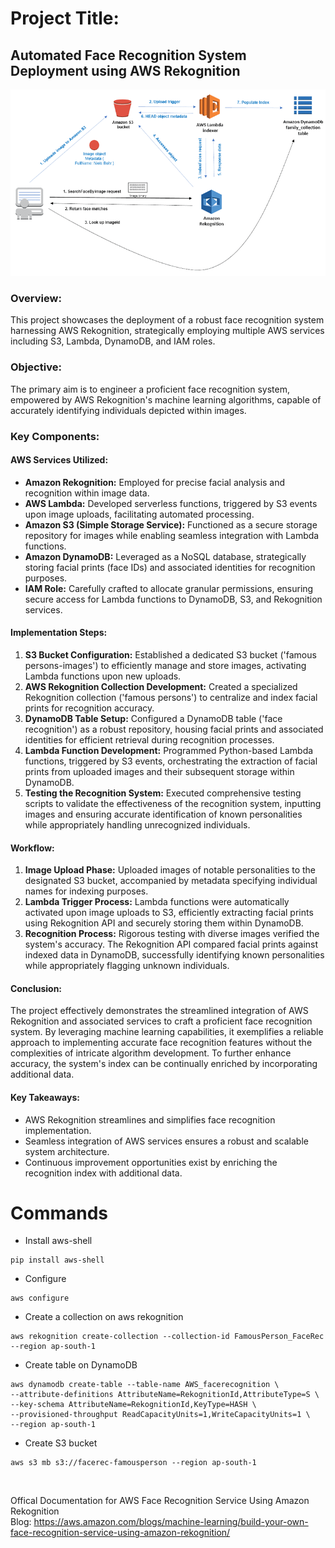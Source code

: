# Project Title: 
## __Automated Face Recognition System Deployment using AWS Rekognition__
![Thumbnail](AWSFaceRekoginition.jpg)

### Overview:
This project showcases the deployment of a robust face recognition system harnessing AWS Rekognition, strategically employing multiple AWS services including S3, Lambda, DynamoDB, and IAM roles.

### Objective:
The primary aim is to engineer a proficient face recognition system, empowered by AWS Rekognition's machine learning algorithms, capable of accurately identifying individuals depicted within images.

### Key Components:

#### AWS Services Utilized:

- __Amazon Rekognition:__ Employed for precise facial analysis and recognition within image data.
- __AWS Lambda:__ Developed serverless functions, triggered by S3 events upon image uploads, facilitating automated processing.
- __Amazon S3 (Simple Storage Service):__ Functioned as a secure storage repository for images while enabling seamless integration with Lambda functions.
- __Amazon DynamoDB:__ Leveraged as a NoSQL database, strategically storing facial prints (face IDs) and associated identities for recognition purposes.
- __IAM Role:__ Carefully crafted to allocate granular permissions, ensuring secure access for Lambda functions to DynamoDB, S3, and Rekognition services.

#### Implementation Steps:
1) __S3 Bucket Configuration:__ Established a dedicated S3 bucket ('famous persons-images') to efficiently manage and store images, activating Lambda functions upon new uploads.
2) __AWS Rekognition Collection Development:__ Created a specialized Rekognition collection ('famous persons') to centralize and index facial prints for recognition accuracy.
3) __DynamoDB Table Setup:__ Configured a DynamoDB table ('face recognition') as a robust repository, housing facial prints and associated identities for efficient retrieval during recognition processes.
4) __Lambda Function Development:__ Programmed Python-based Lambda functions, triggered by S3 events, orchestrating the extraction of facial prints from uploaded images and their subsequent storage within DynamoDB.
5) __Testing the Recognition System:__ Executed comprehensive testing scripts to validate the effectiveness of the recognition system, inputting images and ensuring accurate identification of known personalities while appropriately handling unrecognized individuals.

#### Workflow:

1) __Image Upload Phase:__ Uploaded images of notable personalities to the designated S3 bucket, accompanied by metadata specifying individual names for indexing purposes.
2) __Lambda Trigger Process:__ Lambda functions were automatically activated upon image uploads to S3, efficiently extracting facial prints using Rekognition API and securely storing them within DynamoDB.
3) __Recognition Process:__ Rigorous testing with diverse images verified the system's accuracy. The Rekognition API compared facial prints against indexed data in DynamoDB, successfully identifying known personalities while appropriately flagging unknown individuals.

#### Conclusion:
The project effectively demonstrates the streamlined integration of AWS Rekognition and associated services to craft a proficient face recognition system. By leveraging machine learning capabilities, it exemplifies a reliable approach to implementing accurate face recognition features without the complexities of intricate algorithm development. To further enhance accuracy, the system's index can be continually enriched by incorporating additional data.

#### Key Takeaways:

- AWS Rekognition streamlines and simplifies face recognition implementation.
- Seamless integration of AWS services ensures a robust and scalable system architecture.
- Continuous improvement opportunities exist by enriching the recognition index with additional data.


# Commands

- Install aws-shell
```
pip install aws-shell
```

- Configure
```
aws configure
```

- Create a collection on aws rekognition
```
aws rekognition create-collection --collection-id FamousPerson_FaceRec --region ap-south-1

```

- Create table on DynamoDB
```
aws dynamodb create-table --table-name AWS_facerecognition \
--attribute-definitions AttributeName=RekognitionId,AttributeType=S \
--key-schema AttributeName=RekognitionId,KeyType=HASH \
--provisioned-throughput ReadCapacityUnits=1,WriteCapacityUnits=1 \
--region ap-south-1
```

- Create S3 bucket
```
aws s3 mb s3://facerec-famousperson --region ap-south-1
```
<br>

Offical Documentation for AWS Face Recognition Service Using Amazon Rekognition
<br>
Blog: https://aws.amazon.com/blogs/machine-learning/build-your-own-face-recognition-service-using-amazon-rekognition/
